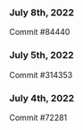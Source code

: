 ### July 8th, 2022

Commit #84440

### July 5th, 2022

Commit #314353


### July 4th, 2022

Commit #72281
